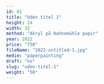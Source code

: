 ```yaml
---
id: 81
title: "Uden titel 1"
height: 24
width: 32
method: "Akryl på Hahnemühle papir"
year: 2022
price: "750"
fileName: "2022-untitled-1.jpg"
medie: "paperpainting"
draft: "no"
slug: "uden-titel-1"
weight: "50"
---
```

